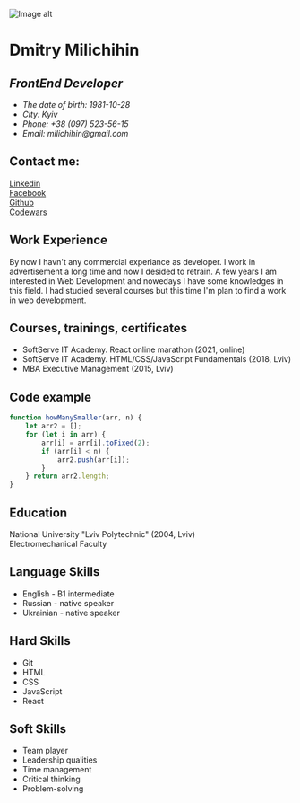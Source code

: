 ﻿![Image alt](https://scontent-iev1-1.xx.fbcdn.net/v/t1.18169-9/21150345_1420626371325866_6965215200251968979_n.jpg?_nc_cat=111&ccb=1-5&_nc_sid=174925&_nc_ohc=S9wQckV6ynIAX_XH_Cp&_nc_ht=scontent-iev1-1.xx&oh=5355f447d0452bcf44bba9bdf4311385&oe=615D9839)
# Dmitry Milichihin
## _FrontEnd Developer_

* _The date of birth: 1981-10-28_
* _City: Kyiv_
* _Phone: +38 (097) 523-56-15_
* _Email: milichihin@gmail.com_

## Contact me: 
[Linkedin](https://www.linkedin.com/in/dmitry-milichihin-b048b379)  
[Facebook](https://www.facebook.com/milichihin.dmitry)  
[Github](https://github.com/Milichihi)  
[Codewars](https://www.codewars.com/users/Milichihin)  


## Work Experience
By now I havn't any commercial experiance as developer. I work in advertisement a long time and now I desided to retrain. A few years I am interested in Web Development and nowedays I have some knowledges in this field. I had studied several courses but this time I'm plan to find a work in web development.

## Courses, trainings, certificates
* SoftServe IT Academy. React online marathon (2021, online)
* SoftServe IT Academy. HTML/CSS/JavaScript Fundamentals (2018, Lviv)
* МВА Executive Management (2015, Lviv) 

## Code example
```javascript
function howManySmaller(arr, n) {  
    let arr2 = [];  
    for (let i in arr) {  
        arr[i] = arr[i].toFixed(2);  
        if (arr[i] < n) {  
            arr2.push(arr[i]);  
        }  
    } return arr2.length;  
}  
```


## Education
National University "Lviv Polytechnic" (2004, Lviv)  
Electromechanical Faculty

## Language Skills
* English - B1 intermediate 
* Russian - native speaker
* Ukrainian - native speaker

## Hard Skills
* Git
* HTML
* CSS
* JavaScript
* React

## Soft Skills
* Team player
* Leadership qualities
* Time management
* Critical thinking
* Problem-solving